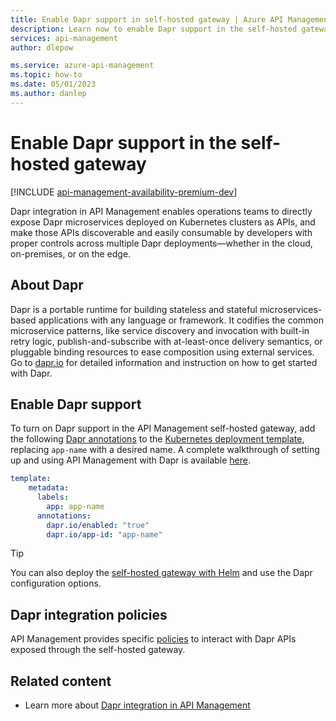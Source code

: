 ```yaml
---
title: Enable Dapr support in self-hosted gateway | Azure API Management
description: Learn now to enable Dapr support in the self-hosted gateway of Azure API Management to expose and manage Dapr microservices as APIs. 
services: api-management
author: dlepow

ms.service: azure-api-management
ms.topic: how-to
ms.date: 05/01/2023
ms.author: danlep
---
```


# Enable Dapr support in the self-hosted gateway

[!INCLUDE [api-management-availability-premium-dev](../../includes/api-management-availability-premium-dev.md)]

Dapr integration in API Management enables operations teams to directly expose Dapr microservices deployed on Kubernetes clusters as APIs, and make those APIs discoverable and easily consumable by developers with proper controls across multiple Dapr deployments—whether in the cloud, on-premises, or on the edge.

## About Dapr

Dapr is a portable runtime for building stateless and stateful microservices-based applications with any language or framework. It codifies the common microservice patterns, like service discovery and invocation with built-in retry logic, publish-and-subscribe with at-least-once delivery semantics, or pluggable binding resources to ease composition using external services. Go to [dapr.io](https://dapr.io) for detailed information and instruction on how to get started with Dapr.

## Enable Dapr support

To turn on Dapr support in the API Management self-hosted gateway, add the following [Dapr annotations](https://docs.dapr.io/reference/arguments-annotations-overview/) to the [Kubernetes deployment template](how-to-deploy-self-hosted-gateway-kubernetes.md), replacing `app-name` with a desired name. A complete walkthrough of setting up and using API Management with Dapr is available [here](https://aka.ms/apim/dapr/walkthru).

```yml
template:
    metadata:
      labels:
        app: app-name
      annotations:
        dapr.io/enabled: "true"
        dapr.io/app-id: "app-name"
```
> [!TIP]
> You can also deploy the [self-hosted gateway with Helm](how-to-deploy-self-hosted-gateway-kubernetes-helm.md) and use the Dapr configuration options.

## Dapr integration policies

API Management provides specific [policies](api-management-policies.md#integration-and-external-communication) to interact with Dapr APIs exposed through the self-hosted gateway.

## Related content

* Learn more about [Dapr integration in API Management](https://cloudblogs.microsoft.com/opensource/2020/09/22/announcing-dapr-integration-azure-api-management-service-apim/)